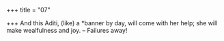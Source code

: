 +++
title = "07"

+++
And this Aditi, (like) a *banner by day, will come with her help;
she will make wealfulness and joy. – Failures away!